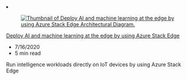 <!-- This file is automatically generated by build/architectures/build_index.py. Any updates will be lost. -->

<!-- markdownlint-disable MD033 -->

<li class="grid-item item-column" data-categories="Hybrid AI + Machine Learning ">
<article class="card">
    <div class="card-header has-margin-bottom-none" aria-hidden="true">
        <figure class="image diagram has-height-175 has-overflow-hidden level">
            <a href="/azure/architecture/hybrid/deploy-ai-ml-azure-stack-edge"><img src="/azure/architecture/browse/thumbs/deploy-ai-ml-azure-stack-edge.png" class="diagram" alt="Thumbnail of Deploy AI and machine learning at the edge by using Azure Stack Edge Architectural Diagram." data-linktype="relative-path"></a>
        </figure>
    </div>
    <div class="card-content">
        <a class="card-content-title has-margin-top-none" href="/azure/architecture/hybrid/deploy-ai-ml-azure-stack-edge">
            <p>Deploy AI and machine learning at the edge by using Azure Stack Edge</p>
        </a>
        <ul class="card-content-metadata">
            <li>7/16/2020</li>
            <li>5 min read</li>
        </ul>
        <p class="card-content-description">Run intelligence workloads directly on IoT devices by using Azure Stack Edge</p>
        <div class="bottom-to-top-fade is-hidden-mobile"></div>
    </div>
</article>
</li>
